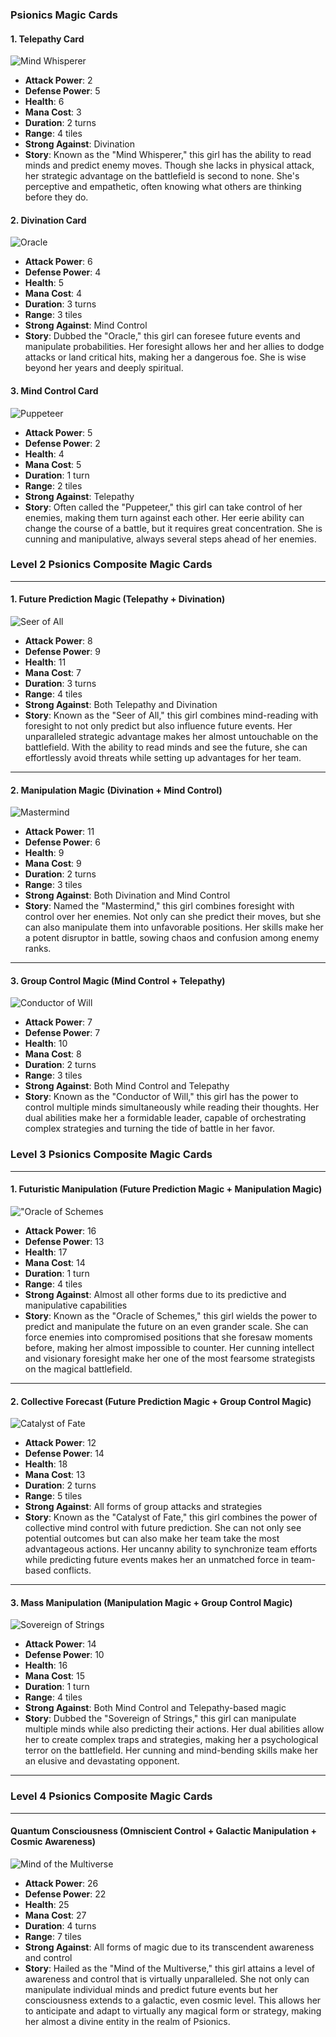 ### Psionics Magic Cards

#### 1. Telepathy Card
![Mind Whisperer](./MindWhisperer.png)

- **Attack Power**: 2
- **Defense Power**: 5
- **Health**: 6
- **Mana Cost**: 3
- **Duration**: 2 turns
- **Range**: 4 tiles
- **Strong Against**: Divination
- **Story**: Known as the "Mind Whisperer," this girl has the ability to read minds and predict enemy moves. Though she lacks in physical attack, her strategic advantage on the battlefield is second to none. She's perceptive and empathetic, often knowing what others are thinking before they do.

#### 2. Divination Card
![Oracle](./Oracle.png)

- **Attack Power**: 6
- **Defense Power**: 4
- **Health**: 5
- **Mana Cost**: 4
- **Duration**: 3 turns
- **Range**: 3 tiles
- **Strong Against**: Mind Control
- **Story**: Dubbed the "Oracle," this girl can foresee future events and manipulate probabilities. Her foresight allows her and her allies to dodge attacks or land critical hits, making her a dangerous foe. She is wise beyond her years and deeply spiritual.

#### 3. Mind Control Card
![Puppeteer](./Puppeteer.png)

- **Attack Power**: 5
- **Defense Power**: 2
- **Health**: 4
- **Mana Cost**: 5
- **Duration**: 1 turn
- **Range**: 2 tiles
- **Strong Against**: Telepathy
- **Story**: Often called the "Puppeteer," this girl can take control of her enemies, making them turn against each other. Her eerie ability can change the course of a battle, but it requires great concentration. She is cunning and manipulative, always several steps ahead of her enemies.

### Level 2 Psionics Composite Magic Cards

---

#### 1. Future Prediction Magic (Telepathy + Divination)

![Seer of All](./SeerofAlls.png)

- **Attack Power**: 8
- **Defense Power**: 9
- **Health**: 11
- **Mana Cost**: 7
- **Duration**: 3 turns
- **Range**: 4 tiles
- **Strong Against**: Both Telepathy and Divination
- **Story**: Known as the "Seer of All," this girl combines mind-reading with foresight to not only predict but also influence future events. Her unparalleled strategic advantage makes her almost untouchable on the battlefield. With the ability to read minds and see the future, she can effortlessly avoid threats while setting up advantages for her team.

---

#### 2. Manipulation Magic (Divination + Mind Control)

![Mastermind](./Mastermind.png)

- **Attack Power**: 11
- **Defense Power**: 6
- **Health**: 9
- **Mana Cost**: 9
- **Duration**: 2 turns
- **Range**: 3 tiles
- **Strong Against**: Both Divination and Mind Control
- **Story**: Named the "Mastermind," this girl combines foresight with control over her enemies. Not only can she predict their moves, but she can also manipulate them into unfavorable positions. Her skills make her a potent disruptor in battle, sowing chaos and confusion among enemy ranks.

---

#### 3. Group Control Magic (Mind Control + Telepathy)

![Conductor of Will](./ConductorofWill.png)

- **Attack Power**: 7
- **Defense Power**: 7
- **Health**: 10
- **Mana Cost**: 8
- **Duration**: 2 turns
- **Range**: 3 tiles
- **Strong Against**: Both Mind Control and Telepathy
- **Story**: Known as the "Conductor of Will," this girl has the power to control multiple minds simultaneously while reading their thoughts. Her dual abilities make her a formidable leader, capable of orchestrating complex strategies and turning the tide of battle in her favor.

### Level 3 Psionics Composite Magic Cards

---

#### 1. Futuristic Manipulation (Future Prediction Magic + Manipulation Magic)

!["Oracle of Schemes](./"OracleofSchemes.png)

- **Attack Power**: 16
- **Defense Power**: 13
- **Health**: 17
- **Mana Cost**: 14
- **Duration**: 1 turn
- **Range**: 4 tiles
- **Strong Against**: Almost all other forms due to its predictive and manipulative capabilities
- **Story**: Known as the "Oracle of Schemes," this girl wields the power to predict and manipulate the future on an even grander scale. She can force enemies into compromised positions that she foresaw moments before, making her almost impossible to counter. Her cunning intellect and visionary foresight make her one of the most fearsome strategists on the magical battlefield.

---

#### 2. Collective Forecast (Future Prediction Magic + Group Control Magic)

![Catalyst of Fate](./CatalystofFate.png)

- **Attack Power**: 12
- **Defense Power**: 14
- **Health**: 18
- **Mana Cost**: 13
- **Duration**: 2 turns
- **Range**: 5 tiles
- **Strong Against**: All forms of group attacks and strategies
- **Story**: Known as the "Catalyst of Fate," this girl combines the power of collective mind control with future prediction. She can not only see potential outcomes but can also make her team take the most advantageous actions. Her uncanny ability to synchronize team efforts while predicting future events makes her an unmatched force in team-based conflicts.

---

#### 3. Mass Manipulation (Manipulation Magic + Group Control Magic)

![Sovereign of Strings](./SovereignofStrings.png)

- **Attack Power**: 14
- **Defense Power**: 10
- **Health**: 16
- **Mana Cost**: 15
- **Duration**: 1 turn
- **Range**: 4 tiles
- **Strong Against**: Both Mind Control and Telepathy-based magic
- **Story**: Dubbed the "Sovereign of Strings," this girl can manipulate multiple minds while also predicting their actions. Her dual abilities allow her to create complex traps and strategies, making her a psychological terror on the battlefield. Her cunning and mind-bending skills make her an elusive and devastating opponent.

---

### Level 4 Psionics Composite Magic Cards

---

#### Quantum Consciousness (Omniscient Control + Galactic Manipulation + Cosmic Awareness)

![Mind of the Multiverse](./MindoftheMultiverse.png)

- **Attack Power**: 26
- **Defense Power**: 22
- **Health**: 25
- **Mana Cost**: 27
- **Duration**: 4 turns
- **Range**: 7 tiles
- **Strong Against**: All forms of magic due to its transcendent awareness and control
- **Story**: Hailed as the "Mind of the Multiverse," this girl attains a level of awareness and control that is virtually unparalleled. She not only can manipulate individual minds and predict future events but her consciousness extends to a galactic, even cosmic level. This allows her to anticipate and adapt to virtually any magical form or strategy, making her almost a divine entity in the realm of Psionics.